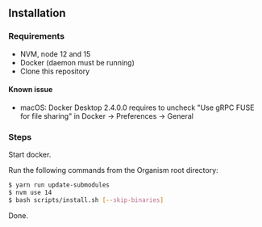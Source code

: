 ## Installation

### Requirements

- NVM, node 12 and 15
- Docker (daemon must be running)
- Clone this repository

#### Known issue
- macOS: Docker Desktop 2.4.0.0 requires to uncheck "Use gRPC FUSE for file sharing" in Docker -> Preferences -> General

### Steps

Start docker.

Run the following commands from the Organism root directory:

```bash
$ yarn run update-submodules
$ nvm use 14
$ bash scripts/install.sh [--skip-binaries]
``` 

Done.
